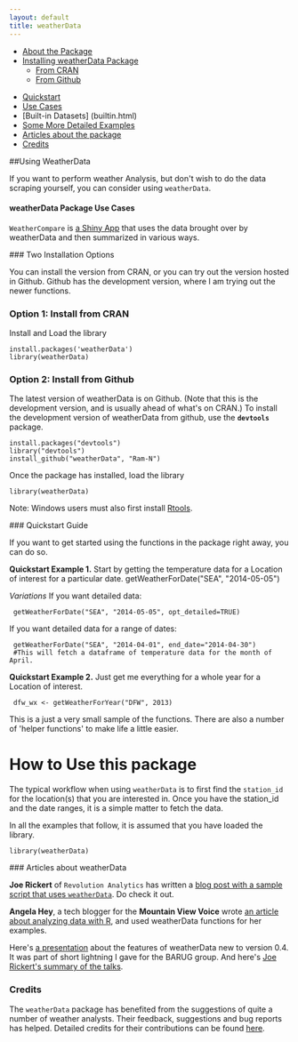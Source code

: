 ```yaml
---
layout: default
title: weatherData	
---
```


- [About the Package](#about)
- [Installing weatherData Package](#install)
    -  [From CRAN](#cran)
    - [From Github](#github)
* [Quickstart](#quickstart)
* [Use Cases](#usecases)
* [Built-in Datasets] (builtin.html)
* [Some More Detailed Examples](Examples2.html) 
* [Articles about the package](articles.html)
* [Credits](#credits)
			
##Using WeatherData
  
  If you want to perform weather Analysis, but don't wish to do the data scraping yourself, you can consider using `weatherData`.
  

#### <a name="usecases"></a>weatherData Package Use Cases 


  <p><code>WeatherCompare</code> is <a href="http://spark.rstudio.com/ram/WeatherCompare/">a Shiny App</a> that uses the data brought over by weatherData and then summarized in various ways.</p>



###<a name="install"></a>  Two Installation Options 

  <p>You can install the version from CRAN, or you can try out the version hosted in Github. Github has the development version, where I am trying out the newer functions.</p>

  <h3><a name="cran"></a>Option 1: Install from CRAN</h3>

  <p>Install and Load the library</p>

	
    install.packages('weatherData')
    library(weatherData)
  

<h3><a name="github"></a>Option 2: Install from Github</h3>

  <p>The latest version of weatherData is on Github. (Note that this is the development version, and is usually ahead of what's on CRAN.) To install the development version of weatherData from github, use the <strong><code>devtools</code></strong> package.</p>

    install.packages("devtools")
    library("devtools")
    install_github("weatherData", "Ram-N")

  <p>Once the package has installed, load the library</p>

`library(weatherData)`

  <p>Note: Windows users must also first install
  <a href="http://cran.rstudio.com/bin/windows/Rtools/">Rtools</a>.</p>


###<a name="quickstart"></a>  Quickstart Guide

If you want to get started using the functions in the package right away, you can do so.

**Quickstart Example 1.** Start by getting the temperature data for a Location of interest for a particular date.
     getWeatherForDate("SEA", "2014-05-05")
	 
*Variations*
If you want detailed data:

     getWeatherForDate("SEA", "2014-05-05", opt_detailed=TRUE)

If you want detailed data for a range of dates:

     getWeatherForDate("SEA", "2014-04-01", end_date="2014-04-30")
	 #This will fetch a dataframe of temperature data for the month of April.
	 
**Quickstart Example 2.** Just get me everything for a whole year for a Location of interest.

     dfw_wx <- getWeatherForYear("DFW", 2013)

This is a just a very small sample of the functions. There are also a number of 'helper functions' to make life a little easier.


  <h1>
  <a name="how-to-use-this-package" class="anchor" href="#how-to-use-this-package"><span class="octicon octicon-link"></span></a>How to Use this package</h1>

  <p>The typical workflow when using <code>weatherData</code> is to first find the <code>station_id</code> for the location(s) that you are interested in. Once you have the station_id and the date ranges, it is a simple matter to fetch the data.</p>

  <p>In all the examples that follow, it is assumed that you have loaded the library.</p>

`library(weatherData)`

###<a name="articles"></a>  Articles about weatherData

**Joe Rickert** of <code>Revolution Analytics</code> has written a <a href="http://blog.revolutionanalytics.com/2014/02/r-and-the-weather.html">blog post with a sample script that uses <code>weatherData</code></a>. Do check it out.

**Angela Hey**, a tech blogger for the **Mountain View Voice** wrote [an article about analyzing data with R](http://www.mv-voice.com/blogs/p/2014/04/17/analyze-data-yourself-with-r---a-fast-growing-language-for-statistics-forecasting-and-graphs), and used weatherData functions for her examples.  

Here's [a presentation](http://files.meetup.com/1225993/Ram_BARUG_weatherData.pptx) about the features of weatherData new to version 0.4. It was part of short lightning I gave for the BARUG group. And here's [Joe Rickert's summary of the talks](http://blog.revolutionanalytics.com/2014/04/barug-talks-highlight-rs-diverse-applications.html).

###  <a name="credits" class="anchor" href="#credits"></a>Credits

The `weatherData` package has benefited from the suggestions of quite a number of weather analysts. Their feedback, suggestions
and bug reports has helped. Detailed credits for their contributions can be found [here](credits.html).

    
	  
  
<!-- End other Pages -->

